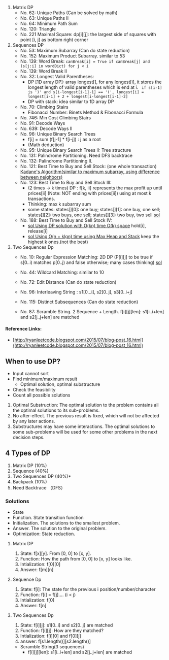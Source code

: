 1. Matrix DP
    * No.  62: Unique Paths (Can be solved by math)
    * No.  63: Unique Paths II
    * No.  64: Minimum Path Sum
    * No. 120: Triangle
    * No. 221 Maximal Square: dp[i][j]: the largest side of squares with point [i, j] as bottom right corner
2. Sequences DP
    * No.  53: Maximum Subarray  (Can do state reduction)
    * No. 152: Maximum Product Subarray. similar to 53
    * No. 139: Word Break: `canBreak[i] = True if canBreak[j] and (s[j:i] in wordDict) for j < i`
    * No. 139: Word Break II
    * No.  32: Longest Valid Parentheses:
        - DP [1D array DP]: array longest[], for any longest[i], it stores the longest length of valid parentheses which is end at i.
    ` if s[i-1] is ')' and s[i-longest[i-1]-1] == '(', longest[i] = longest[i-1] + 2 + longest[i-longest[i-1]-2]`
        - DP with stack: idea similar to 1D array DP
    * No.  70: Climbing Stairs
        - Fibonacci Number: Binets Method & Fibonacci Formula
    * No. 746: Min Cost Climbing Stairs
    * No.  91: Decode Ways
    * No. 639: Decode Ways II
    * No.  96: Unique Binary Search Trees
        - f[i] = sum (f[j-1] * f[i-j]) : j as a root
        - (Math deduction)
    * No.  95: Unique Binary Search Trees II: Tree structure
    * No. 131: Palindrome Partitioning. Need DFS backtrace
    * No. 132: Palindrome Partitioning II.
    * No. 121: Best Time to Buy and Sell Stock: (one whole transaction) [Kadane's Algorithm(similar to maximum subarray, using difference between neighbors)](https://discuss.leetcode.com/topic/19853/kadane-s-algorithm-since-no-one-has-mentioned-about-this-so-far-in-case-if-interviewer-twists-the-input)
    * No. 123: Best Time to Buy and Sell Stock III:
        - (2 times -> k times) DP : f[k, ii] represents the max profit up until prices[ii] (Note: NOT ending with prices[ii]) using at most k transactions.
        - Thinking: max k subarray sum
        - some states: states[][0]: one buy; states[][1]: one buy, one sell; states[][2]: two buys, one sell; states[][3]: two buy, two sell [sol](https://discuss.leetcode.com/topic/19750/my-c-solution-o-n-time-o-1-space-8ms)
    * No. 188: Best Time to Buy and Sell Stock IV:
        - [sol Using DP solution with O(kn) time O(k) space](https://discuss.leetcode.com/topic/12250/share-my-c-dp-solution-with-o-kn-time-o-k-space-10ms) hold[i], release[i]
        - [sol Using O(n + klgn) time using Max Heap and Stack](https://discuss.leetcode.com/topic/9522/c-solution-with-o-n-klgn-time-using-max-heap-and-stack) keep the highest k ones.(not the best)
3. Two Sequences Dp
    * No.  10: Regular Expression Matching: 2D DP (P[i][j] to be true if s[0..i) matches p[0..j) and false otherwise; many cases thinking) [sol](https://discuss.leetcode.com/topic/17852/9-lines-16ms-c-dp-solutions-with-explanations)
    * No.  44: Wildcard Matching: similar to 10
    * No.  72: Edit Distance (Can do state reduction)
    * No.  96: Interleaving String : s1[0...i], s2[0..j], s3[0..i+j]
    * No. 115: Distinct Subsequences (Can do state reduction)

    * No.  87: Scramble String. 2 Sequence + Length. f[i][j][len]: s1[i..i+len] and s2[j..j+len] are matched

#### Reference Links:
- [http://ryanleetcode.blogspot.com/2015/07/blog-post_16.html](http://ryanleetcode.blogspot.com/2015/07/blog-post_16.html)

## When to use DP?

- Input cannot sort
- Find minimum/maximum result
    - Optimal solution, optimal substructure
- Check the feasibility
- Count all possible solutions

1. Optimal Substruction: The optimal solution to the problem contains all the optimal solutions to its sub-problems.
2. No after-effect. The previous result is fixed, which will not be affected by any later actions.
3. Substructures may have some interactions. The optimal solutions to some sub-problems will be used for some other problems in the next decision steps.


## 4 Types of DP

1. Matrix DP (10%)
2. Sequence (40%)
3. Two Sequences DP (40%)*
4. Backpack (10%)
5. Need Backtrace （DFS）

### Solutions
- State
- Function. State transition function
- Initialization. The solutions to the smallest problem.
- Answer. The solution to the original problem.
- Optimization: State reduction.

1. Matrix DP
    1. State: f[x][y]. From [0, 0] to [x, y].
    2. Function: How the path from [0, 0] to [x, y] looks like.
    3. Intialization: f[0][0]
    4. Answer: f[m][n]
2. Sequence Dp
    1. State: f[i]: The state for the previous i position/number/character
    2. Function: f[i] = f[j].... (i < j)
    3. Intialization: f[0]
    4. Answer: f[n]
3. Two Sequences Dp
    1. State: f[i][j]: s1[0..i] and s2[0..j] are matched
    2. Function: f[i][j]: How are they matched?
    3. Intialization: f[i][0] and f[0][j]
    4. answer: f[s1.length()][s2.length()]

    - Scramble String(3 sequences)
        - f[i][j][len]: s1[i..i+len] and s2[j..j+len] are matched
